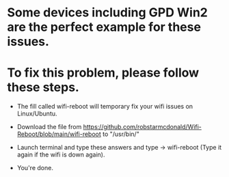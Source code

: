 # Some devices including GPD Win2 are the perfect example for these issues.
# To fix this problem, please follow these steps.

- The fill called wifi-reboot will temporary fix your wifi issues on Linux/Ubuntu.

- Download the file from https://github.com/robstarmcdonald/Wifi-Reboot/blob/main/wifi-reboot to "/usr/bin/"

- Launch terminal and type these answers and type -> wifi-reboot (Type it again if the wifi is down again).

- You're done.
